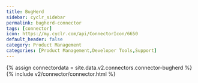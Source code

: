 ```yaml
---
title: BugHerd
sidebar: cyclr_sidebar
permalink: bugherd-connector
tags: [connector]
icon: https://my.cyclr.com/api/ConnectorIcon/6650
default_header: false
category: Product Management
categories: [Product Management,Developer Tools,Support]
---
```

{% assign connectordata = site.data.v2.connectors.connector-bugherd %}
{% include v2/connector/connector.html %}	